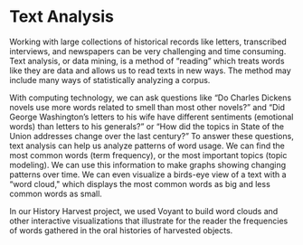 # Text Analysis
Working with large collections of historical records like letters, transcribed interviews, and newspapers can be very challenging and time consuming. Text analysis, or data mining, is a method of “reading” which treats words like they are data and allows us to read texts in new ways.  The method may include many ways of statistically analyzing a corpus.     

With computing technology, we can ask questions like “Do Charles Dickens novels use more words related to smell than most other novels?” and “Did George Washington’s letters to his wife have different sentiments (emotional words) than letters to his generals?” or “How did the topics in State of the Union addresses change over the last century?” To answer these questions, text analysis can help us analyze patterns of word usage. We can find the most common words (term frequency), or the most important topics (topic modeling). We can use this information to make graphs showing changing patterns over time. We can even visualize a birds-eye view of a text with a “word cloud," which displays the most common words as big and less common words as small. 

In our History Harvest project, we used Voyant to build word clouds and other interactive visualizations that illustrate for the reader the frequencies of words gathered in the oral histories of harvested objects. 

